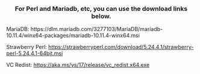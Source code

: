<br/>
<p align="center">
  <h3 align="center">For Perl and Mariadb, etc, you can use the download links below. </h3>

</p>
MariaDB:
https://dlm.mariadb.com/3277103/MariaDB/mariadb-10.11.4/winx64-packages/mariadb-10.11.4-winx64.msi

Strawberry Perl:
https://strawberryperl.com/download/5.24.4.1/strawberry-perl-5.24.4.1-64bit.msi

VC Redist:
https://aka.ms/vs/17/release/vc_redist.x64.exe
